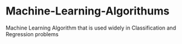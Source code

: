 # Machine-Learning-Algorithums
Machine Learning Algorithm that is used widely in Classification and Regression problems
